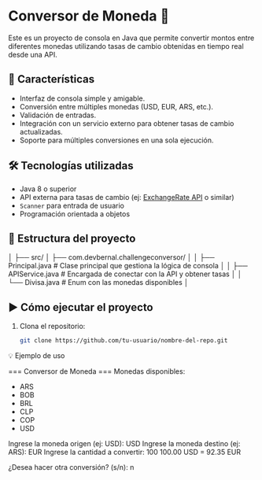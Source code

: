 # Conversor de Moneda 💱

Este es un proyecto de consola en Java que permite convertir montos entre diferentes monedas utilizando tasas de cambio obtenidas en tiempo real desde una API.

## 🚀 Características

- Interfaz de consola simple y amigable.
- Conversión entre múltiples monedas (USD, EUR, ARS, etc.).
- Validación de entradas.
- Integración con un servicio externo para obtener tasas de cambio actualizadas.
- Soporte para múltiples conversiones en una sola ejecución.

## 🛠️ Tecnologías utilizadas

- Java 8 o superior
- API externa para tasas de cambio (ej: [ExchangeRate API](https://www.exchangerate-api.com/) o similar)
- `Scanner` para entrada de usuario
- Programación orientada a objetos

## 📁 Estructura del proyecto
│
├── src/
│ ├── com.devbernal.challengeconversor/
│ │ ├── Principal.java # Clase principal que gestiona la lógica de consola
│ │ ├── APIService.java # Encargada de conectar con la API y obtener tasas
│ │ └── Divisa.java # Enum con las monedas disponibles
│

## ▶️ Cómo ejecutar el proyecto

1. Clona el repositorio:
   ```bash
   git clone https://github.com/tu-usuario/nombre-del-repo.git

💡 Ejemplo de uso

=== Conversor de Moneda ===
Monedas disponibles:
- ARS
- BOB
- BRL
- CLP
- COP
- USD

Ingrese la moneda origen (ej: USD): USD
Ingrese la moneda destino (ej: ARS): EUR
Ingrese la cantidad a convertir: 100
100.00 USD = 92.35 EUR

¿Desea hacer otra conversión? (s/n): n


